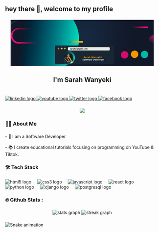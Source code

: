 <h2 align="left">hey there 👋, welcome to my profile</h2>

###

<div align="center">
  <img height="150" src="https://github.com/SarahPri/SarahPri/blob/main/sarah.jpg?raw=true"  />
</div>

###

<h2 align="center">I'm Sarah Wanyeki</h2>

###

<br clear="both">

<div align="left">
  <a href="https://ke.linkedin.com/in/sarah-wanyeki-09ab71115" target="_blank">
    <img src="https://img.shields.io/static/v1?message=LinkedIn&logo=linkedin&label=Connect%20with%20me%20on&color=0077B5&logoColor=White&labelColor=&style=plastic" height="29" alt="linkedin logo"  />
  </a>
  <a href="https://www.youtube.com/@sarahwanyeki" target="_blank">
    <img src="https://img.shields.io/static/v1?message=Youtube&logo=youtube&label=Connect%20with%20me%20on&color=FF0000&logoColor=white&labelColor=&style=plastic" height="29" alt="youtube logo"  />
  </a>
  <a href="https://twitter.com/sarahwanyeki14" target="_blank">
    <img src="https://img.shields.io/static/v1?message=Twitter&logo=twitter&label=Connect%20with%20me%20on&color=1DA1F2&logoColor=white&labelColor=&style=plastic" height="29" alt="twitter logo"  />
  </a>
  <a href="https://www.facebook.com/pri.niece" target="_blank">
    <img src="https://img.shields.io/static/v1?message=Facebook&logo=facebook&label=Connect%20with%20me%20on&color=1877F2&logoColor=white&labelColor=&style=plastic" height="29" alt="facebook logo"  />
  </a>
</div>

###

<div align="center">
  <img src="https://visitor-badge.laobi.icu/badge?page_id=SarahPri.SarahPri&"  />
</div>

###

<h3 align="left">👩‍💻  About Me</h3>

###

<p align="left">- 🔭 I am a Software Developer<br><br>- 📚 I create educational tutorials focusing on programming on YouTube & Tiktok.</p>

###

<h3 align="left">🛠 Tech Stack</h3>

###

<div align="left">
  <img src="https://cdn.jsdelivr.net/gh/devicons/devicon/icons/html5/html5-original.svg" height="40" alt="html5 logo"  />
  <img width="12" />
  <img src="https://cdn.jsdelivr.net/gh/devicons/devicon/icons/css3/css3-original.svg" height="40" alt="css3 logo"  />
  <img width="12" />
  <img src="https://cdn.jsdelivr.net/gh/devicons/devicon/icons/javascript/javascript-original.svg" height="40" alt="javascript logo"  />
  <img width="12" />
  <img src="https://cdn.jsdelivr.net/gh/devicons/devicon/icons/react/react-original.svg" height="40" alt="react logo"  />
  <img width="12" />
  <img src="https://cdn.jsdelivr.net/gh/devicons/devicon/icons/python/python-original.svg" height="40" alt="python logo"  />
  <img width="12" />
  <img src="https://cdn.jsdelivr.net/gh/devicons/devicon/icons/django/django-plain.svg" height="40" alt="django logo"  />
  <img width="12" />
  <img src="https://cdn.jsdelivr.net/gh/devicons/devicon/icons/postgresql/postgresql-original.svg" height="40" alt="postgresql logo"  />
</div>

###

<h3 align="left">🔥   Github Stats :</h3>

###

<div align="center">
  <img src="https://github-readme-stats.vercel.app/api?username=SarahPri&hide_title=false&hide_rank=true&show_icons=true&include_all_commits=false&count_private=true&disable_animations=true&theme=default&locale=en&hide_border=true&order=1" height="250" alt="stats graph"  />
  <img src="https://streak-stats.demolab.com?user=SarahPri&locale=en&mode=daily&theme=dark&hide_border=true&border_radius=5&order=3" height="220" alt="streak graph"  />
</div>

###

<img src="https://raw.githubusercontent.com/SarahPri/SarahPri/output/snake.svg" alt="Snake animation" />

###
